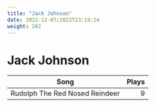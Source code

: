 ```yaml
---
title: "Jack Johnson"
date: 2022-12-07/2022T23:19:24
weight: 162
---
```


# Jack Johnson

 Song | Plays 
----- | -----:
Rudolph The Red Nosed Reindeer | 9
